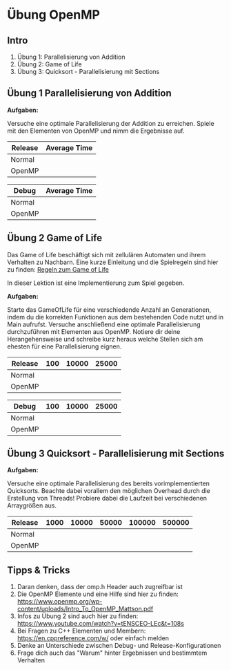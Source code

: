 # Übung OpenMP

## Intro

1. Übung 1: Parallelisierung von Addition
2. Übung 2: Game of Life
3. Übung 3: Quicksort - Parallelisierung mit Sections

## Übung 1 Parallelisierung von Addition

**Aufgaben:**

Versuche eine optimale Parallelisierung der Addition zu erreichen. Spiele mit den Elementen von OpenMP und nimm die Ergebnisse auf.


|Release | Average Time |
|--------|--------------|
| Normal |              |
| OpenMP |              |

|Debug   | Average Time |
|--------|--------------|
| Normal |              |
| OpenMP |              |

## Übung 2 Game of Life

Das Game of Life beschäftigt sich mit zellulären Automaten und ihrem Verhalten zu Nachbarn.
Eine kurze Einleitung und die Spielregeln sind hier zu finden:
[Regeln zum Game of Life](https://natureofcode.com/book/chapter-7-cellular-automata/#chapter07_section6)

In dieser Lektion ist eine Implementierung zum Spiel gegeben.

**Aufgaben:**

Starte das GameOfLife für eine verschiedende Anzahl an Generationen, indem du die korrekten Funktionen aus dem bestehenden Code nutzt und in Main aufrufst. Versuche anschließend eine optimale Parallelisierung durchzuführen mit Elementen aus OpenMP. Notiere dir deine Herangehensweise und schreibe kurz heraus welche Stellen sich am ehesten für eine Parallelisierung eignen.

|Release | 100		    | 10000 | 25000 |
|--------|--------------|-------|-------|
| Normal |              |       |       |
| OpenMP |              |       |       |


|Debug   | 100		    | 10000 | 25000 |
|--------|--------------|-------|-------|
| Normal |              |       |       |
| OpenMP |              |       |       |



## Übung 3 Quicksort - Parallelisierung mit Sections

**Aufgaben:**

Versuche eine optimale Parallelisierung des bereits vorimplementierten Quicksorts. 
Beachte dabei vorallem den möglichen Overhead durch die Erstellung von Threads!
Probiere dabei die Laufzeit bei verschiedenen Arraygrößen aus.

|Release | 1000 | 10000 | 50000 | 100000 | 500000 |
|--------|------|-------|-------|--------|--------|
| Normal |      |       |       |        |        |
| OpenMP |      |       |       |        |        |


## Tipps & Tricks

1. Daran denken, dass der omp.h Header auch zugreifbar ist
2. Die OpenMP Elemente und eine Hilfe sind hier zu finden: https://www.openmp.org/wp-content/uploads/Intro_To_OpenMP_Mattson.pdf
3. Infos zu Übung 2 sind auch hier zu finden: https://www.youtube.com/watch?v=tENSCEO-LEc&t=108s
4. Bei Fragen zu C++ Elementen und Membern: https://en.cppreference.com/w/ oder einfach melden
5. Denke an Unterschiede zwischen Debug- und Release-Konfigurationen
6. Frage dich auch das "Warum" hinter Ergebnissen und bestimmtem Verhalten